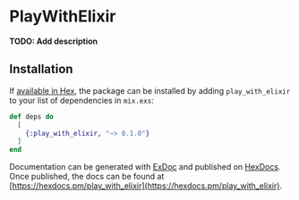 # PlayWithElixir

**TODO: Add description**

## Installation

If [available in Hex](https://hex.pm/docs/publish), the package can be installed
by adding `play_with_elixir` to your list of dependencies in `mix.exs`:

```elixir
def deps do
  [
    {:play_with_elixir, "~> 0.1.0"}
  ]
end
```

Documentation can be generated with [ExDoc](https://github.com/elixir-lang/ex_doc)
and published on [HexDocs](https://hexdocs.pm). Once published, the docs can
be found at [https://hexdocs.pm/play_with_elixir](https://hexdocs.pm/play_with_elixir).

